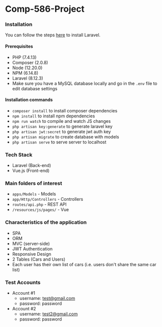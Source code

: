# Comp-586-Project

### Installation

You can follow the steps [here](https://laravel.com/docs/8.x) to install Laravel.

#### Prerequisites
- PHP (7.4.13)
- Composer (2.0.8)
- Node (12.20.0)
- NPM (6.14.8)
- Laravel (8.12.3)
- Make sure you have a MySQL database locally and go in the `.env` file to edit database settings

#### Installation commands
- `composer install` to install composer dependencies
- `npm install` to install npm dependencies
- `npm run watch` to compile and watch JS changes
- `php artisan key:generate` to generate laravel key
- `php artisan jwt:secret` to generate jwt auth key
- `php artisan migrate` to create database with models
- `php artisan serve` to serve server to localhost

### Tech Stack
- Laravel (Back-end)
- Vue.js (Front-end)

### Main folders of interest
- `apps/Models` - Models
- `app/Http/Controllers` - Controllers
- `routes/api.php` - REST API
- `/resources/js/pages/` - Vue

### Characteristics of the application
- SPA
- ORM
- MVC (server-side)
- JWT Authentication
- Responsive Design
- 2 Tables (Cars and Users)
- Each user has their own list of cars (i.e. users don't share the same car list)

### Test Accounts
- Account #1
  - username: test@gmail.com
  - password: password
- Account #2
  - username: test2@gmail.com
  - password: password

